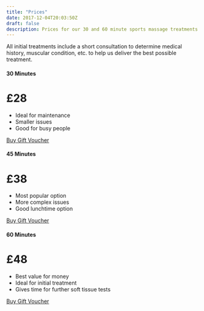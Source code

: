 ```yaml
---
title: "Prices"
date: 2017-12-04T20:03:50Z
draft: false
description: Prices for our 30 and 60 minute sports massage treatments.
---
```


<div class="alert alert-info" role="alert">
  All initial treatments include a short consultation to determine medical history, muscular condition, etc.
   to help us deliver the best possible treatment.
</div>

<div class="container">
  <div class="card-deck mb-3 text-center">
        <div class="card mb-4 box-shadow">
          <div class="card-header">
            <h4 class="my-0 font-weight-normal">30 Minutes</h4>
          </div>
          <div class="card-body">
            <h1 class="card-title pricing-card-title">£28</h1>
            <ul class="list-unstyled mt-3 mb-4">
              <li>Ideal for maintenance</li>
              <li>Smaller issues</li>
              <li>Good for busy people</li>
              <!-- <li>Single muscle</li> -->
            </ul>
           <!-- <a class="btn btn-lg btn-block btn-primary" href="https://vitfitcdf.as.me/schedule.php?appointmentType=4960152">Book Now</a> -->
            <a class="btn btn-lg btn-block btn-info" href="https://app.acuityscheduling.com/catalog.php?owner=14767332&action=addCart&clear=1&id=548607">Buy Gift Voucher</a>
          </div>
        </div>
        <div class="card mb-4 box-shadow">
          <div class="card-header">
            <h4 class="my-0 font-weight-normal">45 Minutes</h4>
          </div>
          <div class="card-body">
            <h1 class="card-title pricing-card-title">£38</h1>
            <ul class="list-unstyled mt-3 mb-4">
              <li>Most popular option</li>
              <li>More complex issues</li>
              <li>Good lunchtime option</li>
              <!-- <li>Help center access</li> -->
            </ul>
           <!-- <a class="btn btn-lg btn-block btn-primary" href="https://vitfitcdf.as.me/schedule.php?appointmentType=5000807">Book Now</a> -->
            <a class="btn btn-lg btn-block btn-info" href="https://app.acuityscheduling.com/catalog.php?owner=14767332&action=addCart&clear=1&id=548609">Buy Gift Voucher</a>
          </div>
        </div>
        <div class="card mb-4 box-shadow">
          <div class="card-header">
            <h4 class="my-0 font-weight-normal">60 Minutes</h4>
          </div>
          <div class="card-body">
            <h1 class="card-title pricing-card-title">£48</h1>
            <ul class="list-unstyled mt-3 mb-4">
              <li>Best value for money</li>
              <li>Ideal for initial treatment</li>
              <li>Gives time for further soft tissue tests</li>
              <!-- <li>Help center access</li> -->
            </ul>
           <!-- <a class="btn btn-lg btn-block btn-primary" href="https://vitfitcdf.as.me/schedule.php?appointmentType=4960214">Book Now</a> -->
            <a class="btn btn-lg btn-block btn-info" href="https://app.acuityscheduling.com/catalog.php?owner=14767332&action=addCart&clear=1&id=548610">Buy Gift Voucher</a>
          </div>
        </div>
      </div>
    </div>
